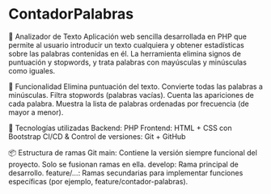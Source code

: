 # ContadorPalabras

📝 Analizador de Texto
Aplicación web sencilla desarrollada en PHP que permite al usuario introducir un texto cualquiera y obtener estadísticas sobre las palabras contenidas en él. La herramienta elimina signos de puntuación y stopwords, y trata palabras con mayúsculas y minúsculas como iguales.

🚀 Funcionalidad
Elimina puntuación del texto.
Convierte todas las palabras a minúsculas.
Filtra stopwords (palabras vacías).
Cuenta las apariciones de cada palabra.
Muestra la lista de palabras ordenadas por frecuencia (de mayor a menor).

🧪 Tecnologías utilizadas
Backend: PHP
Frontend: HTML + CSS con Bootstrap
CI/CD & Control de versiones: Git + GitHub

📦 Estructura de ramas Git
main: Contiene la versión siempre funcional del proyecto. Solo se fusionan ramas en ella.
develop: Rama principal de desarrollo.
feature/...: Ramas secundarias para implementar funciones específicas (por ejemplo, feature/contador-palabras).